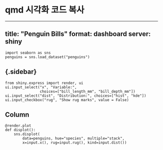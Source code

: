 #  qmd 시각화 코드 복사
---
title: "Penguin Bills"
format: dashboard
server: shiny
---

```{python}
import seaborn as sns
penguins = sns.load_dataset("penguins")
```

## {.sidebar}

```{python}
from shiny.express import render, ui
ui.input_select("x", "Variable:",
                choices=["bill_length_mm", "bill_depth_mm"])
ui.input_select("dist", "Distribution:", choices=["hist", "kde"])
ui.input_checkbox("rug", "Show rug marks", value = False)
```

## Column

```{python}
@render.plot
def displot():
    sns.displot(
        data=penguins, hue="species", multiple="stack",
        x=input.x(), rug=input.rug(), kind=input.dist())
```